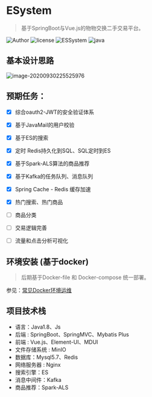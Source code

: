 # ESystem
> 基于SpringBoot与Vue.js的物物交换二手交易平台。

![Author](https://img.shields.io/badge/Author-kid1999-lightgrey.svg)
![license](https://img.shields.io/github/license/kid1999/fileUpload.svg)
![ESSystem](https://img.shields.io/badge/kid1999-ExchangeSystem-blue)
![java](https://img.shields.io/badge/language-java-orange.svg)

## 基本设计思路

![image-20200930225525976](https://i.loli.net/2020/09/30/2547M6QDZGL9IwH.png)

## 预期任务：

- [x] 综合oauth2-JWT的安全验证体系

- [x] 基于JavaMail的用户校验

- [x] 基于ES的搜索

- [x] 定时 Redis持久化到SQL、SQL定时到ES

- [x] 基于Spark-ALS算法的商品推荐

- [x] 基于Kafka的任务队列、消息队列

- [x] Spring Cache - Redis 缓存加速

- [x] 热门搜索、热门商品

- [ ] 商品分类

- [ ] 交易逻辑完善

- [ ] 流量和点击分析可视化

  

## 环境安装 (基于docker)

> 后期基于Docker-file 和 Docker-compose 统一部署。

参见：[常见Docker环境运维](https://kid1999.github.io/2020/09/07/%E5%B8%B8%E7%94%A8%E7%8E%AF%E5%A2%83Docker%E8%BF%90%E7%BB%B4/)

## 项目技术栈
* 语言：Java1.8、Js
* 后端 : SpringBoot、SpringMVC、Mybatis Plus
* 前端 : Vue.js、Element-UI、MDUI
* 文件存储系统 : MinIO
* 数据库：Mysql5.7、Redis
* 网络服务器 : Nginx
* 搜索引擎：ES 
* 消息中间件：Kafka
* 商品推荐：Spark-ALS

